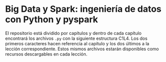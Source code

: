 # Big Data y Spark: ingeniería de datos con Python y pyspark

 El repositorio está dividido por capítulos y dentro de cada capítulo encontrará los archivos `.py` con la siguiente estructura C1L4. Los dos primeros caracteres hacen referencia al capítulo y los dos últimos a la lección correspondiente. Estos mismos archivos estarán disponibles como recursos descargables en cada lección.
